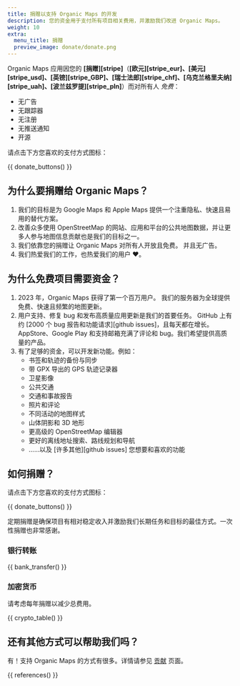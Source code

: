 ```yaml
---
title: 捐赠以支持 Organic Maps 的开发
description: 您的资金用于支付所有项目相关费用，并激励我们改进 Organic Maps。
weight: 10
extra:
  menu_title: 捐赠
  preview_image: donate/donate.png
---
```


Organic Maps 应用因您的 **[捐赠][stripe]**（**[欧元][stripe_eur]、[美元][stripe_usd]、[英镑][stripe_GBP]、[瑞士法郎][stripe_chf]、[乌克兰格里夫纳][stripe_uah]、[波兰兹罗提][stripe_pln]**）而对所有人 _免费_：

- 无广告
- 无跟踪器
- 无注册
- 无推送通知
- 开源

请点击下方您喜欢的支付方式图标：

{{ donate_buttons() }}

## 为什么要捐赠给 Organic Maps？

1. 我们的目标是为 Google Maps 和 Apple Maps 提供一个注重隐私、快速且易用的替代方案。
2. 改善众多使用 OpenStreetMap 的网站、应用和平台的公共地图数据，并让更多人参与地图信息贡献也是我们的目标之一。
3. 我们依靠您的捐赠让 Organic Maps 对所有人开放且免费。
   并且无广告。
4. 我们热爱我们的工作，也热爱我们的用户 ❤️。

## 为什么免费项目需要资金？

1. 2023 年，Organic Maps 获得了第一个百万用户。
   我们的服务器为全球提供免费、快速且频繁的地图更新。
2. 用户支持、修复 bug 和发布高质量应用更新是我们的首要任务。
   GitHub 上有约 [2000 个 bug 报告和功能请求][github issues]，且每天都在增长。
   AppStore、Google Play 和支持邮箱充满了评论和 bug。我们希望提供高质量的产品。
3. 有了足够的资金，可以开发新功能。例如：
   - 书签和轨迹的备份与同步
   - 带 GPX 导出的 GPS 轨迹记录器
   - 卫星影像
   - 公共交通
   - 交通和事故报告
   - 照片和评论
   - 不同活动的地图样式
   - 山体阴影和 3D 地形
   - 更高级的 OpenStreetMap 编辑器
   - 更好的离线地址搜索、路线规划和导航
   - ……以及 [许多其他][github issues] 您想要和喜欢的功能

## 如何捐赠？

请点击下方您喜欢的支付方式图标：

{{ donate_buttons() }}

定期捐赠是确保项目有相对稳定收入并激励我们长期任务和目标的最佳方式。一次性捐赠也非常感谢。

### 银行转账

{{ bank_transfer() }}

### 加密货币

请考虑每年捐赠以减少总费用。

{{ crypto_table() }}

## 还有其他方式可以帮助我们吗？

有！支持 Organic Maps 的方式有很多。详情请参见 [贡献](@/contribute/index.md) 页面。

{{ references() }}
